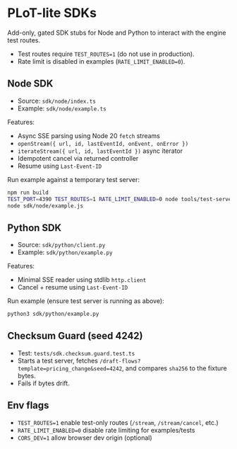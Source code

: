 # PLoT-lite SDKs

Add-only, gated SDK stubs for Node and Python to interact with the engine test routes.

- Test routes require `TEST_ROUTES=1` (do not use in production).
- Rate limit is disabled in examples (`RATE_LIMIT_ENABLED=0`).

## Node SDK

- Source: `sdk/node/index.ts`
- Example: `sdk/node/example.ts`

Features:
- Async SSE parsing using Node 20 `fetch` streams
- `openStream({ url, id, lastEventId, onEvent, onError })`
- `iterateStream({ url, id, lastEventId })` async iterator
- Idempotent cancel via returned controller
- Resume using `Last-Event-ID`

Run example against a temporary test server:

```bash
npm run build
TEST_PORT=4390 TEST_ROUTES=1 RATE_LIMIT_ENABLED=0 node tools/test-server.js &
node sdk/node/example.js
```

## Python SDK

- Source: `sdk/python/client.py`
- Example: `sdk/python/example.py`

Features:
- Minimal SSE reader using stdlib `http.client`
- Cancel + resume using `Last-Event-ID`

Run example (ensure test server is running as above):

```bash
python3 sdk/python/example.py
```

## Checksum Guard (seed 4242)

- Test: `tests/sdk.checksum.guard.test.ts`
- Starts a test server, fetches `/draft-flows?template=pricing_change&seed=4242`, and compares `sha256` to the fixture bytes.
- Fails if bytes drift.

## Env flags

- `TEST_ROUTES=1` enable test-only routes (`/stream`, `/stream/cancel`, etc.)
- `RATE_LIMIT_ENABLED=0` disable rate limiting for examples/tests
- `CORS_DEV=1` allow browser dev origin (optional)
